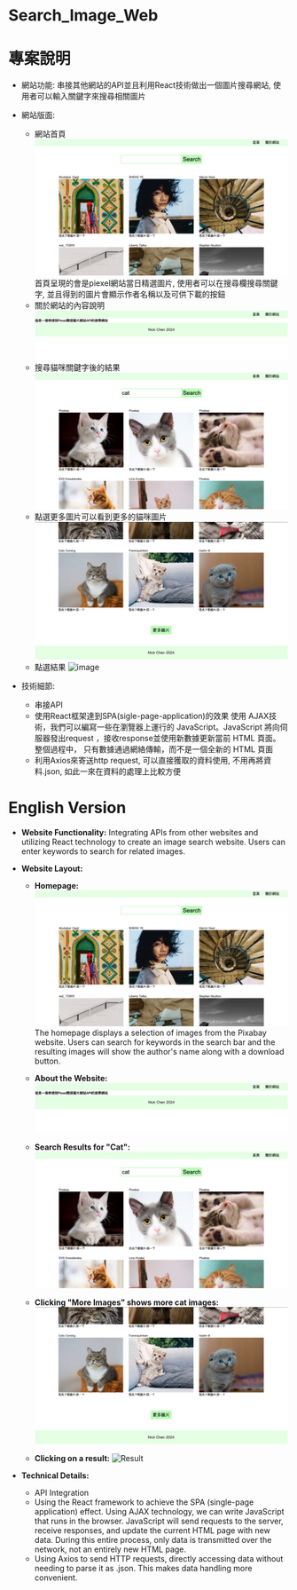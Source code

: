 # Search_Image_Web

# 專案說明
* 網站功能: 串接其他網站的API並且利用React技術做出一個圖片搜尋網站, 使用者可以輸入關鍵字來搜尋相關圖片
* 網站版面:
  * 網站首頁
      ![image](https://github.com/nickchen111/Search_Image_Web/blob/main/img/%E7%B6%B2%E7%AB%99%E9%A6%96%E9%A0%81.png)
      首頁呈現的會是piexel網站當日精選圖片, 使用者可以在搜尋欄搜尋關鍵字, 並且得到的圖片會顯示作者名稱以及可供下載的按鈕
  * 關於網站的內容說明
      ![image](https://github.com/nickchen111/Search_Image_Web/blob/main/img/%E9%97%9C%E6%96%BC%E7%B6%B2%E7%AB%99.png)
  * 搜尋貓咪關鍵字後的結果
      ![image](https://github.com/nickchen111/Search_Image_Web/blob/main/img/%E6%90%9C%E5%B0%8B%E8%B2%93%E5%92%AA.png)
  * 點選更多圖片可以看到更多的貓咪圖片
      ![image](https://github.com/nickchen111/Search_Image_Web/blob/main/img/%E6%9B%B4%E5%A4%9A%E5%9C%96%E7%89%871.png)
  * 點選結果
      ![image](https://github.com/nickchen111/Search_Image_Web/blob/main/img/%E6%9B%B4%E5%A4%9A%E5%9C%96%E7%89%872.png)
    
* 技術細節:
  * 串接API
  * 使用React框架達到SPA(sigle-page-application)的效果 使用 AJAX技術，我們可以編寫一些在瀏覽器上運行的 JavaScript。JavaScript 將向伺服器發出request ，接收response並使用新數據更新當前 HTML 頁面。 整個過程中， 只有數據通過網絡傳輸，而不是一個全新的 HTML 頁面
  * 利用Axios來寄送http request, 可以直接獲取的資料使用, 不用再將資料.json, 如此一來在資料的處理上比較方便

# English Version
* **Website Functionality:** Integrating APIs from other websites and utilizing React technology to create an image search website. Users can enter keywords to search for related images.

* **Website Layout:**
  * **Homepage:**
    ![Homepage](https://github.com/nickchen111/Search_Image_Web/blob/main/img/%E7%B6%B2%E7%AB%99%E9%A6%96%E9%A0%81.png)
    The homepage displays a selection of images from the Pixabay website. Users can search for keywords in the search bar and the resulting images will show the author's name along with a download button.

  * **About the Website:**
    ![About](https://github.com/nickchen111/Search_Image_Web/blob/main/img/%E9%97%9C%E6%96%BC%E7%B6%B2%E7%AB%99.png)

  * **Search Results for "Cat":**
    ![Search Results](https://github.com/nickchen111/Search_Image_Web/blob/main/img/%E6%90%9C%E5%B0%8B%E8%B2%93%E5%92%AA.png)

  * **Clicking "More Images" shows more cat images:**
    ![More Images](https://github.com/nickchen111/Search_Image_Web/blob/main/img/%E6%9B%B4%E5%A4%9A%E5%9C%96%E7%89%871.png)

  * **Clicking on a result:**
    ![Result](https://github.com/nickchen111/Search_Image_Web/blob/main/img/%E6%9B%B4%E5%A4%9A%E5%9C%96%E7%89%872.png)

* **Technical Details:**
  * API Integration
  * Using the React framework to achieve the SPA (single-page application) effect. Using AJAX technology, we can write JavaScript that runs in the browser. JavaScript will send requests to the server, receive responses, and update the current HTML page with new data. During this entire process, only data is transmitted over the network, not an entirely new HTML page.
  * Using Axios to send HTTP requests, directly accessing data without needing to parse it as .json. This makes data handling more convenient.
